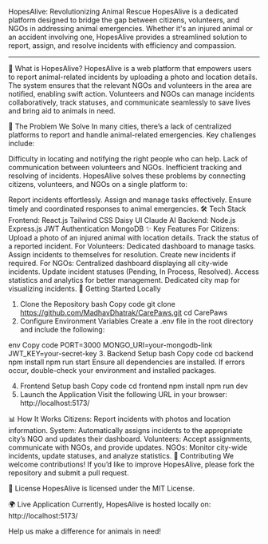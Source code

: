 HopesAlive: Revolutionizing Animal Rescue
HopesAlive is a dedicated platform designed to bridge the gap between citizens, volunteers, and NGOs in addressing animal emergencies. Whether it's an injured animal or an accident involving one, HopesAlive provides a streamlined solution to report, assign, and resolve incidents with efficiency and compassion.

<hr>

🐾 What is HopesAlive?
HopesAlive is a web platform that empowers users to report animal-related incidents by uploading a photo and location details. The system ensures that the relevant NGOs and volunteers in the area are notified, enabling swift action. Volunteers and NGOs can manage incidents collaboratively, track statuses, and communicate seamlessly to save lives and bring aid to animals in need.

🌟 The Problem We Solve
In many cities, there’s a lack of centralized platforms to report and handle animal-related emergencies. Key challenges include:

Difficulty in locating and notifying the right people who can help.
Lack of communication between volunteers and NGOs.
Inefficient tracking and resolving of incidents.
HopesAlive solves these problems by connecting citizens, volunteers, and NGOs on a single platform to:

Report incidents effortlessly.
Assign and manage tasks effectively.
Ensure timely and coordinated responses to animal emergencies.
🛠️ Tech Stack
Frontend:
React.js
Tailwind CSS
Daisy UI
Claude AI
Backend:
Node.js
Express.js
JWT Authentication
MongoDB
✨ Key Features
For Citizens:
Upload a photo of an injured animal with location details.
Track the status of a reported incident.
For Volunteers:
Dedicated dashboard to manage tasks.
Assign incidents to themselves for resolution.
Create new incidents if required.
For NGOs:
Centralized dashboard displaying all city-wide incidents.
Update incident statuses (Pending, In Process, Resolved).
Access statistics and analytics for better management.
Dedicated city map for visualizing incidents.
🚀 Getting Started Locally
1. Clone the Repository
bash
Copy code
git clone https://github.com/MadhavDhatrak/CarePaws.git
cd CarePaws
2. Configure Environment Variables
Create a .env file in the root directory and include the following:

env
Copy code
PORT=3000
MONGO_URI=your-mongodb-link
JWT_KEY=your-secret-key
3. Backend Setup
bash
Copy code
cd backend
npm install
npm run start
Ensure all dependencies are installed. If errors occur, double-check your environment and installed packages.

4. Frontend Setup
bash
Copy code
cd frontend
npm install
npm run dev
5. Launch the Application
Visit the following URL in your browser:
http://localhost:5173/

📊 How It Works
Citizens: Report incidents with photos and location information.
System: Automatically assigns incidents to the appropriate city’s NGO and updates their dashboard.
Volunteers: Accept assignments, communicate with NGOs, and provide updates.
NGOs: Monitor city-wide incidents, update statuses, and analyze statistics.
🤝 Contributing
We welcome contributions! If you’d like to improve HopesAlive, please fork the repository and submit a pull request.

📜 License
HopesAlive is licensed under the MIT License.

🌍 Live Application
Currently, HopesAlive is hosted locally on:
http://localhost:5173/

Help us make a difference for animals in need!
